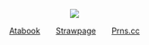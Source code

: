 <p align="center">
  <img src="https://i.pinimg.com/736x/88/8d/16/888d1665aa2d9bd6d4bdde5b5096e8ad.jpg"/>
</p>

<p align="center">
<a href="https://antikechi.atabook.org" target="_blank">Atabook</a>  <a href="https://cybercanvas.straw.page" target="_blank">​Strawpage​</a>  <a href="https://pronouns.cc/@crywanking" target="_blank">​Prns.cc</a>
</p>
